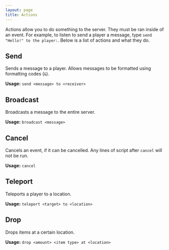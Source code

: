 ```yaml
---
layout: page
title: Actions
---
```


Actions allow you to do something to the server. They must be ran inside of an event.
For example, to listen to send a player a message, type `send "Hello!" to the player:`. Below is a list of actions and what they do.

## Send

Sends a message to a player. Allows messages to be formatted using formatting codes (`&`).

**Usage:** `send <message> to <receiver>`

## Broadcast

Broadcasts a message to the entire server.

**Usage:** `broadcast <message>`

## Cancel

Cancels an event, if it can be cancelled. Any lines of script after `cancel` will not be run.

**Usage:** `cancel`

## Teleport

Teleports a player to a location.

**Usage:** `teleport <target> to <location>`

## Drop

Drops items at a certain location.

**Usage:** `drop <amount> <item type> at <location>`
